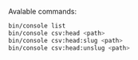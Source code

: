 Avalable commands: 

```bash
bin/console list   
bin/console csv:head <path>
bin/console csv:head:slug <path>
bin/console csv:head:unslug <path>
```


